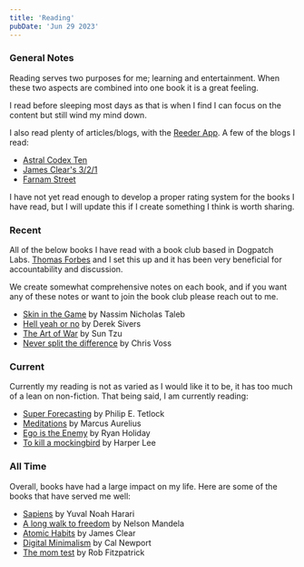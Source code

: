 ```yaml
---
title: 'Reading'
pubDate: 'Jun 29 2023'
---
```


### General Notes

Reading serves two purposes for me; learning and entertainment. When these two aspects are combined into one book it is a great feeling.

I read before sleeping most days as that is when I find I can focus on the content but still wind my mind down.

I also read plenty of articles/blogs, with the [Reeder App](reeder.app). A few of the blogs I read:

- [Astral Codex Ten](https://astralcodexten.substack.com/)
- [James Clear's 3/2/1](https://jamesclear.com/3-2-1)
- [Farnam Street](https://fs.blog/)

I have not yet read enough to develop a proper rating system for the books I have read, but I will update this if I create something I think is worth sharing.

### Recent

All of the below books I have read with a book club based in Dogpatch Labs. [Thomas Forbes](https://thomasforbes.com) and I set this up and it has been very beneficial for accountability and discussion.

We create somewhat comprehensive notes on each book, and if you want any of these notes or want to join the book club please reach out to me.

- [Skin in the Game](https://www.goodreads.com/book/show/36064445-skin-in-the-game) by Nassim Nicholas Taleb
- [Hell yeah or no](https://www.goodreads.com/en/book/show/52523856) by Derek Sivers
- [The Art of War](https://www.goodreads.com/book/show/10534.The_Art_of_War) by Sun Tzu
- [Never split the difference](https://www.goodreads.com/book/show/26156469-never-split-the-difference) by Chris Voss

### Current

Currently my reading is not as varied as I would like it to be, it has too much of a lean on non-fiction. That being said, I am currently reading:

- [Super Forecasting](https://www.goodreads.com/book/show/23995360-superforecasting) by Philip E. Tetlock
- [Meditations](https://www.goodreads.com/book/show/30659.Meditations) by Marcus Aurelius
- [Ego is the Enemy](https://www.goodreads.com/book/show/27036528-ego-is-the-enemy) by Ryan Holiday
- [To kill a mockingbird](https://www.goodreads.com/book/show/2657.To_Kill_a_Mockingbird) by Harper Lee

### All Time

Overall, books have had a large impact on my life. Here are some of the books that have served me well:

- [Sapiens](https://www.goodreads.com/book/show/23692271-sapiens) by Yuval Noah Harari
- [A long walk to freedom](https://www.goodreads.com/book/show/318431.Long_Walk_to_Freedom) by Nelson Mandela
- [Atomic Habits](https://www.goodreads.com/book/show/40121378-atomic-habits) by James Clear
- [Digital Minimalism](https://www.goodreads.com/book/show/40672036-digital-minimalism) by Cal Newport
- [The mom test](https://www.goodreads.com/book/show/52283963-the-mom-test) by Rob Fitzpatrick
